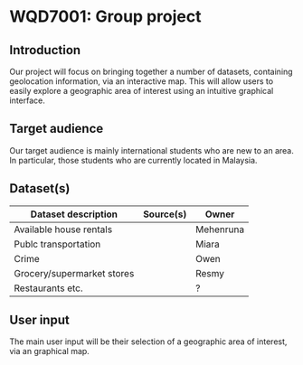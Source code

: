 # WQD7001: Group project
## Introduction
Our project will focus on bringing together a number of datasets, containing geolocation information, via an interactive map. This will allow users to easily explore a geographic area of interest using an intuitive graphical interface.

## Target audience
Our target audience is mainly international students who are new to an area. In particular, those students who are currently located in Malaysia.

## Dataset(s)
| Dataset description        | Source(s) | Owner     |
|----------------------------|-----------|-----------|
| Available house rentals    |           | Mehenruna |
| Publc transportation       |           | Miara     |
| Crime                      |           | Owen      |
| Grocery/supermarket stores |           | Resmy     |
| Restaurants etc.           |           | ?         |

## User input
The main user input will be their selection of a geographic area of interest, via an graphical map.

